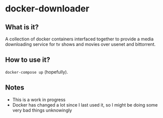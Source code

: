 # docker-downloader

## What is it?
A collection of docker containers interfaced together to provide a media
downloading service for tv shows and movies over usenet and bittorrent.

## How to use it?
`docker-compose up` (hopefully).

## Notes
- This is a work in progress
- Docker has changed a lot since I last used it, so I might be doing some very
  bad things unknowingly
